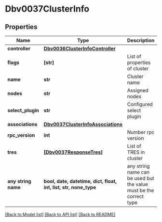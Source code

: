 # Dbv0037ClusterInfo


## Properties
Name | Type | Description | Notes
------------ | ------------- | ------------- | -------------
**controller** | [**Dbv0036ClusterInfoController**](Dbv0036ClusterInfoController.md) |  | [optional] 
**flags** | **[str]** | List of properties of cluster | [optional] 
**name** | **str** | Cluster name | [optional] 
**nodes** | **str** | Assigned nodes | [optional] 
**select_plugin** | **str** | Configured select plugin | [optional] 
**associations** | [**Dbv0037ClusterInfoAssociations**](Dbv0037ClusterInfoAssociations.md) |  | [optional] 
**rpc_version** | **int** | Number rpc version | [optional] 
**tres** | [**[Dbv0037ResponseTres]**](Dbv0037ResponseTres.md) | List of TRES in cluster | [optional] 
**any string name** | **bool, date, datetime, dict, float, int, list, str, none_type** | any string name can be used but the value must be the correct type | [optional]

[[Back to Model list]](../README.md#documentation-for-models) [[Back to API list]](../README.md#documentation-for-api-endpoints) [[Back to README]](../README.md)


